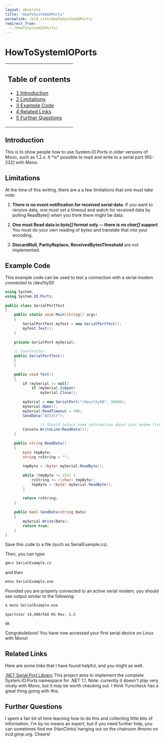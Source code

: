 ```yaml
---
layout: obsolete
title: "HowToSystemIOPorts"
permalink: /old_site/HowToSystemIOPorts/
redirect_from:
  - /HowToSystemIOPorts/
---
```


HowToSystemIOPorts
==================

<table>
<col width="100%" />
<tbody>
<tr class="odd">
<td align="left"><h2>Table of contents</h2>
<ul>
<li><a href="#Introduction">1 Introduction</a></li>
<li><a href="#Limitations">2 Limitations</a></li>
<li><a href="#Example_Code">3 Example Code</a></li>
<li><a href="#Related_Links">4 Related Links</a></li>
<li><a href="#Further_Questions">5 Further Questions</a></li>
</ul></td>
</tr>
</tbody>
</table>

Introduction
------------

This is to show people how to use System.IO.Ports in older versions of Mono, such as 1.2.x. It \*is\* possible to read and write to a serial port (RS-232) with Mono.

Limitations
-----------

At the time of this writing, there are a a few limitations that one must take note:

1) **There is no event notification for received serial data**. If you want to receive data, one must set a timeout and watch for received data by polling ReadByte() when you think there might be data.

2) **One must Read data in *byte[]* format only -- there is no *char[]* support**. You must do your own reading of bytes and translate that into your encoding.

3) **DiscardNull, ParityReplace, ReceivedBytesThreshold** are not implemented.

Example Code
------------

This example code can be used to test a connection with a serial modem connected to /dev/ttyS0

``` csharp
using System;
using System.IO.Ports;
 
public class SerialPortTest
{
    public static void Main(string[] args)
    {
        SerialPortTest myTest = new SerialPortTest();
        myTest.Test();
    }
 
    private SerialPort mySerial;
 
    // Constructor
    public SerialPortTest()
    {
    }
 
    public void Test()
    {
        if (mySerial != null)
            if (mySerial.IsOpen)
                mySerial.Close();
 
        mySerial = new SerialPort("/dev/ttyS0", 38400);
        mySerial.Open();
        mySerial.ReadTimeout = 400;
        SendData("ATI3\r");
 
                // Should output some information about your modem firmware
        Console.WriteLine(ReadData());  
    }
 
    public string ReadData()
    {
        byte tmpByte;
        string rxString = "";
 
        tmpByte = (byte) mySerial.ReadByte();
 
        while (tmpByte != 255) {
            rxString += ((char) tmpByte);
            tmpByte = (byte) mySerial.ReadByte();           
        }
 
        return rxString;
    }
 
    public bool SendData(string Data)
    {
        mySerial.Write(Data);
        return true;       
    }
}
```

Save this code to a file (such as SerialExample.cs).

Then, you can type:

``` bash
gmcs SerialExample.cs
```

and then

``` bash
mono SerialExample.exe
```

Provided you are properly connected to an active serial modem, you should see output similar to the following:

``` bash
$ mono SerialExample.exe 
 
Sportster 14,400/FAX RS Rev. 1.5
 
OK
```

Congratulations! You have now accessed your first serial device on Linux with Mono!

Related Links
-------------

Here are some links that I have found helpful, and you might as well.

[.NET Serial Port Library](http://sourceforge.net/projects/serialportnet/) This project aims to implement the complete System.IO.Ports namespace for .NET 1.1. Note: currently it doesn't play very nicely with Mono, but it may be worth checking out. I think Yurocheck has a great thing going with this.

Further Questions
-----------------

I spent a fair bit of time learning how to do this and collecting little bits of information. I'm by no means an expert, but if you need further help, you can sometimes find me (HanClinto) hanging out on the chatroom \#mono on ircd.gimp.org. Cheers!

